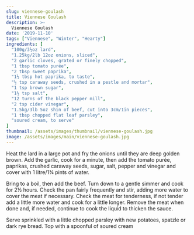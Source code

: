 ```yaml
---
slug: viennese-goulash
title: Viennese Goulash
description: >-
  Viennese Goulash
date: '2019-11-10'
tags: ["Viennese", "Winter", "Hearty"]
ingredients: [
  "100g/3½oz lard",
  "1.25kg/2lb 12oz onions, sliced",
  "2 garlic cloves, grated or finely chopped",
  "1 tbsp tomato purée",
  "2 tbsp sweet paprika",
  "1½ tbsp hot paprika, to taste",
  "½ tsp caraway seeds, crushed in a pestle and mortar",
  "1 tsp brown sugar",
  "1½ tsp salt",
  "12 turns of the black pepper mill",
  "2 tsp cider vinegar",
  "1.5kg/3lb 5oz shin of beef, cut into 3cm/1in pieces",
  "1 tbsp chopped flat leaf parsley",
  "soured cream, to serve"
]
thumbnail: /assets/images/thumbnail/viennese-goulash.jpg
image: /assets/images/main/viennese-goulash.jpg
---
```


Heat the lard in a large pot and fry the onions until they are deep golden brown. Add the garlic, cook for a minute, then add the tomato purée, paprikas, crushed caraway seeds, sugar, salt, pepper and vinegar and cover with 1 litre/1¾ pints of water.

Bring to a boil, then add the beef. Turn down to a gentle simmer and cook for 2½ hours. Check the pan fairly frequently and stir, adding more water to cover the meat if necessary. Check the meat for tenderness, if not tender add a little more water and cook for a little longer. Remove the meat when done and, if needed, continue to cook the liquid to thicken the sauce.

Serve sprinkled with a little chopped parsley with new potatoes, spatzle or dark rye bread. Top with a spoonful of soured cream
